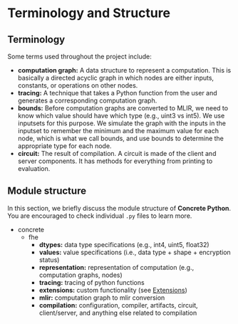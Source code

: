 # Terminology and Structure

## Terminology

Some terms used throughout the project include:

* **computation graph:** A data structure to represent a computation. This is basically a directed acyclic graph in which nodes are either inputs, constants, or operations on other nodes.
* **tracing:** A technique that takes a Python function from the user and generates a corresponding computation graph.
* **bounds:** Before computation graphs are converted to MLIR, we need to know which value should have which type (e.g., uint3 vs int5). We use inputsets for this purpose. We simulate the graph with the inputs in the inputset to remember the minimum and the maximum value for each node, which is what we call bounds, and use bounds to determine the appropriate type for each node.
* **circuit:** The result of compilation. A circuit is made of the client and server components. It has methods for everything from printing to evaluation.

## Module structure

In this section, we briefly discuss the module structure of **Concrete Python**. You are encouraged to check individual `.py` files to learn more.

* concrete
  * fhe
    * **dtypes:** data type specifications (e.g., int4, uint5, float32)
    * **values:** value specifications (i.e., data type + shape + encryption status)
    * **representation:** representation of computation (e.g., computation graphs, nodes)
    * **tracing:** tracing of python functions
    * **extensions:** custom functionality (see [Extensions](../tutorial/extensions.md))
    * **mlir:** computation graph to mlir conversion
    * **compilation:** configuration, compiler, artifacts, circuit, client/server, and anything else related to compilation
